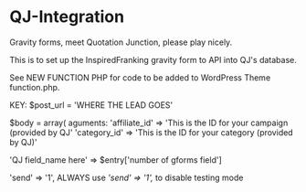 # QJ-Integration
Gravity forms, meet Quotation Junction, please play nicely.

This is to set up the InspiredFranking gravity form to API into QJ's database.

See NEW FUNCTION PHP for code to be added to WordPress Theme function.php.

KEY:
$post_url = 'WHERE THE LEAD GOES'

$body = array( aguments:
'affiliate_id' => 'This is the ID for your campaign (provided by QJ'
'category_id' => 'This is the ID for your category (provided by QJ)'

'QJ field_name here' => $entry['number of gforms field']

'send' => '1',
ALWAYS use *'send' => '1',* to disable testing mode

